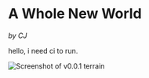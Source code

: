 # A Whole New World

*by CJ*

hello, i need ci to run.

![Screenshot of v0.0.1 terrain](./screenshots/v0.0.1.png)
